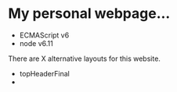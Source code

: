 # My personal webpage...

+ ECMAScript v6
+ node v6.11

There are X alternative layouts for this website.
+ topHeaderFinal
+ 
